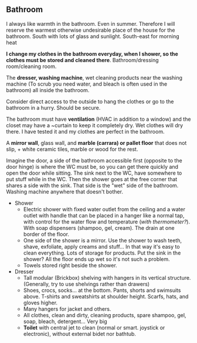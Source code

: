 ## Bathroom

I always like warmth in the bathroom. Even in summer. Therefore I will reserve the warmest otherwise undesirable place of the house for the bathroom. South with lots of glass and sunlight. South-east for morning heat

**I change my clothes in the bathroom everyday, when I shower, so the clothes must be stored and cleaned there**. Bathroom/dressing room/cleaning room.

The **dresser, washing machine**, wet cleaning products near the washing machine (To scrub you need water, and bleach is often used in the bathroom) all inside the bathroom.

Consider direct access to the outside to hang the clothes or go to the bathroom in a hurry. Should be secure.

The bathroom must have **ventilation** (HVAC in addition to a window) and the closet may have a ~curtain to keep it completely dry. Wet clothes will dry there. I have tested it and my clothes are perfect in the bathroom.

A **mirror wall**, glass wall, and **marble (carrara) or pallet floor** that does not slip, + white ceramic tiles, marble or wood for the rest.

Imagine the door, a side of the bathroom accessible first (opposite to the door hinge) is where the WC must be, so you can get there quickly and open the door while sitting. The sink next to the WC, have somewhere to put stuff while in the WC. Then the shower goes at the free corner that shares a side with the sink. That side is the "wet" side of the bathroom. Washing machine anywhere that doesn't bother.

- Shower
    - Electric shower with fixed water outlet from the ceiling and a water outlet with handle that can be placed in a hanger like a normal tap, with control for the water flow and temperature (*with thermometer?*). With soap dispensers (shampoo, gel, cream). The drain at one border of the floor.
    - One side of the shower is a mirror. Use the shower to wash teeth, shave, exfoliate, apply creams and stuff... In that way it's easy to clean everything. Lots of storage for products. Put the sink in the shower? All the floor ends up wet so it's not such a problem.
    - Towels stored right beside the shower.
- Dresser
    - Tall modular (Brickbox) shelving with hangers in its vertical structure. (Generally, try to use shelvings rather than drawers)
    - Shoes, crocs, socks... at the bottom. Pants, shorts and swimsuits above. T-shirts and sweatshirts at shoulder height. Scarfs, hats, and gloves higher.
    - Many hangers for jacket and others.
    - All clothes, clean and dirty, cleaning products, spare shampoo, gel, soap, bleach, detergent... Very big
    - **Toilet** with central jet to clean (normal or smart. joystick or electronic), without external bidet nor bathtub.